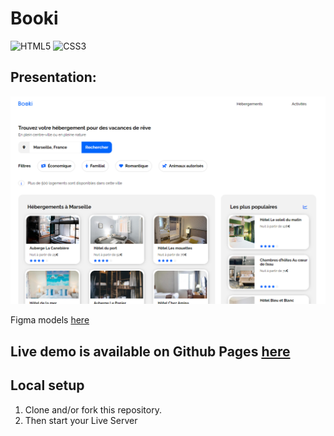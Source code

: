 # Booki

![HTML5](https://img.shields.io/badge/HTML5-E34F26?style=for-the-badge&logo=html5&logoColor=white)
![CSS3](https://img.shields.io/badge/CSS3-1572B6?style=for-the-badge&logo=css3&logoColor=white)

## Presentation:

![Booki](screenshot.png)

Figma models [here](https://www.figma.com/file/r9YJyUkpVdrxzBBKGH7reY/Maquettes-Booki-(desktop%2C-mobile%2C-tablette)?type=design&mode=design)

## Live demo is available on Github Pages [here](https://zhannazucher.github.io/Projet-2/)

## Local setup

1. Clone and/or fork this repository.
2. Then start your Live Server